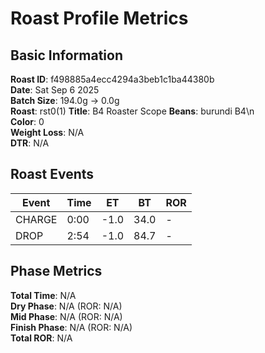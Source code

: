 # Roast Profile Metrics

## Basic Information
**Roast ID**: f498885a4ecc4294a3beb1c1ba44380b  
**Date**: Sat Sep 6 2025  
**Batch Size**: 194.0g → 0.0g  
**Roast**: rst0(1)
**Title**: B4 Roaster Scope
**Beans**: burundi B4\n  
**Color**: 0  
**Weight Loss**: N/A  
**DTR**: N/A  

## Roast Events

| Event | Time | ET | BT | ROR |
|-------|------|----|----|-----|
| CHARGE | 0:00 | -1.0 | 34.0 | - |
| DROP | 2:54 | -1.0 | 84.7 | - |

## Phase Metrics
**Total Time**: N/A  
**Dry Phase**: N/A (ROR: N/A)  
**Mid Phase**: N/A (ROR: N/A)  
**Finish Phase**: N/A (ROR: N/A)  
**Total ROR**: N/A  
